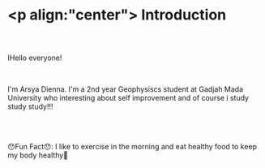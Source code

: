 # <p align:"center"> Introduction </p> #
<br>

 <p align:"center">IHello everyone!</p> 

<br>

<p align:"center">I'm Arsya Dienna. I'm a 2nd year Geophysiscs student at Gadjah Mada University who interesting about self improvement and of course i study study study!!!</p>
<br>
<br>
<p align:"center">😯Fun Fact😯: I like to exercise in the morning and eat healthy food to keep my body healthy💪</p>
